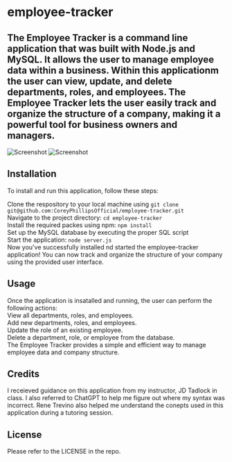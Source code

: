 # employee-tracker

## The Employee Tracker is a command line application that was built with Node.js and MySQL. It allows the user to manage employee data within a business. Within this applicationm the user can view, update, and delete departments, roles, and employees. The Employee Tracker lets the user easily track and organize the structure of a company, making it a powerful tool for business owners and managers.

![Screenshot](../assets/screenshot_home.png)
![Screenshot](../assets/screenshot_viewdepartments.png)


## Installation

To install and run this application, follow these steps:

Clone the respository to your local machine using `git clone git@github.com:CoreyPhillipsOfficial/employee-tracker.git`<br>
Navigate to the project directory: `cd employee-tracker`<br>
Install the required packes using npm: `npm install`<br>
Set up the MySQL database by executing the proper SQL script<br>
Start the application: `node server.js`<br>
Now you've successfully installed nd started the employee-tracker application! You can now track and organize the structure of your company using the provided user interface.

## Usage

Once the application is insatalled and running, the user can perform the following actions:<br>
View all departments, roles, and employees.<br>
Add new departments, roles, and employees.<br>
Update the role of an existing employee.<br>
Delete a department, role, or employee from the database.<br>
The Employee Tracker provides a simple and efficient way to manage employee data and company structure.

## Credits

I receieved guidance on this application from my instructor, JD Tadlock in class. I also referred to ChatGPT to help me figure out where my syntax was incorrect. Rene Trevino also helped me understand the conepts used in this application during a tutoring session.

## License

Please refer to the LICENSE in the repo.